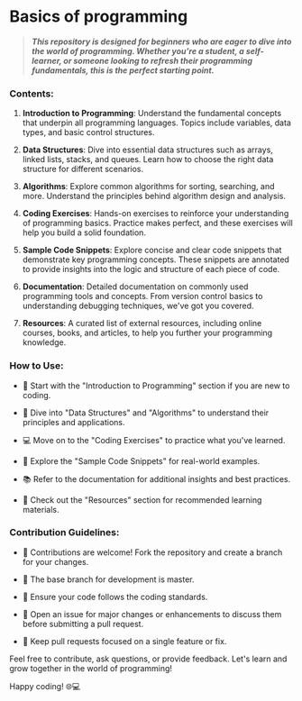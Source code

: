 # Basics of programming

> ***This repository is designed for beginners who are eager to dive into the world of programming. Whether you're a student, a self-learner, or someone looking to refresh their programming fundamentals, this is the perfect starting point.***

### Contents:

1. **Introduction to Programming**: Understand the fundamental concepts that underpin all programming languages. Topics include variables, data types, and basic control structures.

2. **Data Structures**: Dive into essential data structures such as arrays, linked lists, stacks, and queues. Learn how to choose the right data structure for different scenarios.

3. **Algorithms**: Explore common algorithms for sorting, searching, and more. Understand the principles behind algorithm design and analysis.

4. **Coding Exercises**: Hands-on exercises to reinforce your understanding of programming basics. Practice makes perfect, and these exercises will help you build a solid foundation.

5. **Sample Code Snippets**: Explore concise and clear code snippets that demonstrate key programming concepts. These snippets are annotated to provide insights into the logic and structure of each piece of code.

6. **Documentation**: Detailed documentation on commonly used programming tools and concepts. From version control basics to understanding debugging techniques, we've got you covered.

7. **Resources**: A curated list of external resources, including online courses, books, and articles, to help you further your programming knowledge.

### How to Use:

- 📖 Start with the "Introduction to Programming" section if you are new to coding.

- 🧠 Dive into "Data Structures" and "Algorithms" to understand their principles and applications.

- 💻 Move on to the "Coding Exercises" to practice what you've learned.

- 🚀 Explore the "Sample Code Snippets" for real-world examples.

- 📚 Refer to the documentation for additional insights and best practices.

- 🔗 Check out the "Resources" section for recommended learning materials.

### Contribution Guidelines:

- 🤝 Contributions are welcome! Fork the repository and create a branch for your changes.

- 🔧 The base branch for development is master.

- 📝 Ensure your code follows the coding standards.

- 🚧 Open an issue for major changes or enhancements to discuss them before submitting a pull request.

- 🔄 Keep pull requests focused on a single feature or fix.

Feel free to contribute, ask questions, or provide feedback. Let's learn and grow together in the world of programming!

Happy coding! 🌐💻
